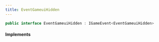 ```yaml
---
title: EventGameuiHidden
---
```


```csharp
public interface EventGameuiHidden : IGameEvent<EventGameuiHidden>
```

#### Implements

